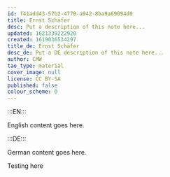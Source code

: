 ```yaml
---
id: f41add43-57b2-4770-a942-8ba9a69094d0
title: Ernst Schäfer
desc: Put a description of this note here...
updated: 1621339222920
created: 1619036534297
title_de: Ernst Schäfer
desc_de: Put a DE description of this note here...
author: CMW
tao_type: material
cover_image: null
license: CC BY-SA
published: false
colour_scheme: 0
---
```


:::EN:::

English content goes here.

:::DE:::

German content goes here.

Testing here

